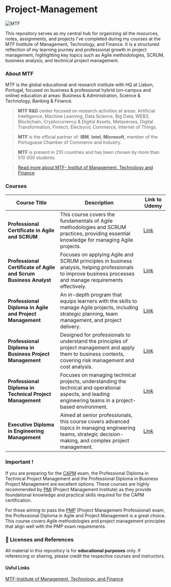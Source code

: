 # Project-Management
![MTF](https://encrypted-tbn0.gstatic.com/images?q=tbn:ANd9GcTuPdP2HRHxcrLLKsk6CBDonaC2iu4s3M-LJw&s)

This repository serves as my central hub for organizing all the resources, notes, assignments, and projects I've completed during my courses at the MTF Institute of Management, Technology, and Finance. It is a structured reflection of my learning journey and professional growth in project management, highlighting key topics such as Agile methodologies, SCRUM, business analysis, and technical project management.



### About MTF 
MTF is the global educational and research institute with HQ at Lisbon, Portugal, focused on business & professional hybrid (on-campus and online) education at areas: Business & Administration, Science & Technology, Banking & Finance.



> **MTF R&D** center focused on research activities at areas: Artificial Intelligence, Machine Learning, Data Science, Big Data, WEB3, Blockchain, Cryptocurrency & Digital Assets, Metaverses, Digital Transformation, Fintech, Electronic Commerce, Internet of Things.

> **MTF** is the official partner of: **IBM**, **Intel**, **Microsoft**, member of the Portuguese Chamber of Commerce and Industry.

> **MTF** is present in 210 countries and has been chosen by more than 510 000 students.

> [Read more about MTF- Institut of Management, Technology and Finance](https://github.com/almasstudyjourney/Project-Management/blob/main/About%20MTF%20Institute.pdf)

### Courses

| **Course Title**                                        | **Description**                                                                                                                                              | **Link to Udemy**                                |
|---------------------------------------------------------|--------------------------------------------------------------------------------------------------------------------------------------------------------------|-------------------------------------------------|
| **Professional Certificate in Agile and SCRUM**          | This course covers the fundamentals of Agile methodologies and SCRUM practices, providing essential knowledge for managing Agile projects.                   | [Link](https://www.udemy.com/course/professional-certificate-in-agile-and-scrum/learn/lecture/43419858#overview)                                       |
| **Professional Certificate of Agile and Scrum Business Analyst** | Focuses on applying Agile and SCRUM principles in business analysis, helping professionals to improve business processes and manage requirements effectively.  | [Link](https://www.udemy.com/course/professional-certificate-of-agile-and-scrum-business-analyst/learn/lecture/43285344#overview)                                       |
| **Professional Diploma in Agile and Project Management**  | An in-depth program that equips learners with the skills to manage Agile projects, including strategic planning, team management, and project delivery.        | [Link](https://www.udemy.com/course/professional-diploma-in-agile-and-project-management/learn/lecture/40290292?start=0#overview)                                       |
| **Professional Diploma in Business Project Management**  | Designed for professionals to understand the principles of project management and apply them to business contexts, covering risk management and cost analysis. | [Link](https://www.udemy.com/course/professional-diploma-in-business-project-management/learn/lecture/43146164?start=0#overview)                                       |
| **Professional Diploma in Technical Project Management** | Focuses on managing technical projects, understanding the technical and operational aspects, and leading engineering teams in a project-based environment.       | [Link](https://www.udemy.com/course/professional-diploma-in-technical-project-management/learn/lecture/43151734?start=0#overview)                                       |
| **Executive Diploma in Engineering Management**         | Aimed at senior professionals, this course covers advanced topics in managing engineering teams, strategic decision-making, and complex project management.    | [Link](https://www.udemy.com/course/executive-diploma-in-engineering-management/learn/lecture/43242146?start=0#overview)                                       |


### Important ! 

If you are preparing for the [CAPM](https://www.pmi.org/certifications/certified-associate-capm) exam, the Professional Diploma in Technical Project Management and the Professional Diploma in Business Project Management are excellent options. These courses are highly recommended by [PMI](https://www.pmi.org/) (Project Management Institute) as they provide foundational knowledge and practical skills required for the CAPM certification.

For those aiming to pass the [PMP](https://www.pmi.org/certifications/project-management-pmp) (Project Management Professional) exam, the Professional Diploma in Agile and Project Management is a great choice. This course covers Agile methodologies and project management principles that align well with the PMP exam requirements.

### 📜 Licenses and References

All material in this repository is for **educational purposes** only. If referencing or sharing, please credit the respective courses and instructors.

#### Usful Links 
[MTF-Institute of Management, Technology, and Finance](https://gtf.pt/)
